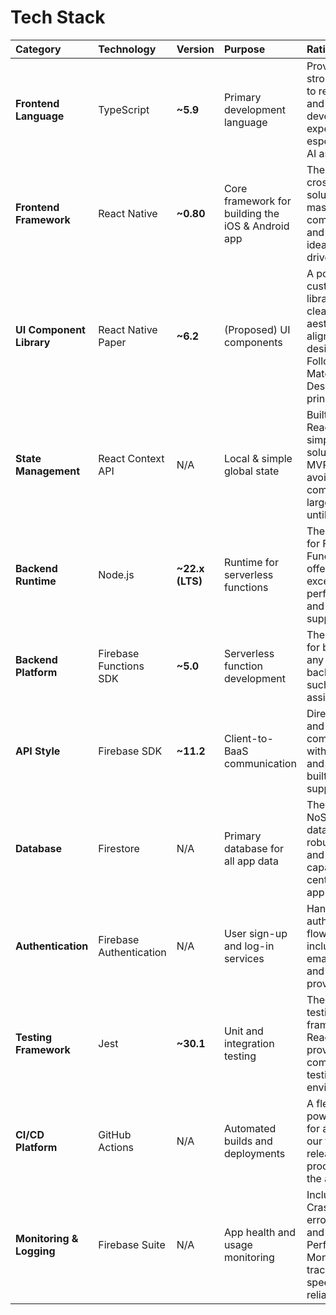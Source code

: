 # Tech Stack

| Category | Technology | Version | Purpose | Rationale |
| :--- | :--- | :--- | :--- | :--- |
| **Frontend Language** | TypeScript | **\~5.9** | Primary development language | Provides strong typing to reduce bugs and improve developer experience, especially with AI assistance. |
| **Frontend Framework**| React Native | **\~0.80** | Core framework for building the iOS & Android app | The chosen cross-platform solution with a massive community and support, ideal for AI-driven coding. |
| **UI Component Library**| React Native Paper | **\~6.2** | (Proposed) UI components | A popular, customizable library with a clean, modern aesthetic that aligns with our design goals. Follows Material Design principles. |
| **State Management** | React Context API | N/A | Local & simple global state | Built-in to React. It's the simplest solution for our MVP's needs, avoiding the complexity of a larger library until required. |
| **Backend Runtime** | Node.js | **\~22.x (LTS)** | Runtime for serverless functions | The standard for Firebase Functions, offering excellent performance and TypeScript support. |
| **Backend Platform** | Firebase Functions SDK| **\~5.0** | Serverless function development | The native SDK for building any future backend logic, such as the AI assistant. |
| **API Style** | Firebase SDK | **\~11.2** | Client-to-BaaS communication | Direct, secure, and real-time communication with Firestore and Auth, with built-in offline support. |
| **Database** | Firestore | N/A | Primary database for all app data | The chosen NoSQL database with robust offline and real-time capabilities, central to the app's function. |
| **Authentication** | Firebase Authentication | N/A | User sign-up and log-in services | Handles all authentication flows securely, including email, Google, and Apple providers. |
| **Testing Framework** | Jest | **\~30.1** | Unit and integration testing | The standard testing framework for React Native, providing a comprehensive testing environment. |
| **CI/CD Platform** | GitHub Actions | N/A | Automated builds and deployments | A flexible and powerful tool for automating our testing and release processes to the app stores. |
| **Monitoring & Logging**| Firebase Suite | N/A | App health and usage monitoring | Includes Crashlytics for error reporting and Performance Monitoring to track app speed and reliability. |
